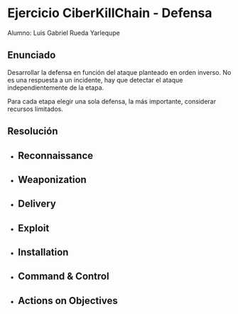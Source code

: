 # Ejercicio CiberKillChain - Defensa

Alumno: Luis Gabriel Rueda Yarlequpe

## Enunciado

Desarrollar la defensa en función del ataque planteado en orden inverso. No es una respuesta a un incidente, hay que detectar el ataque independientemente de la etapa.

Para cada etapa elegir una sola defensa, la más importante, considerar recursos limitados.

## Resolución

* Reconnaissance
  - 

* Weaponization
  - 

* Delivery
  - 

* Exploit
  - 

* Installation
  - 

* Command & Control
  - 

* Actions on Objectives
  - 
